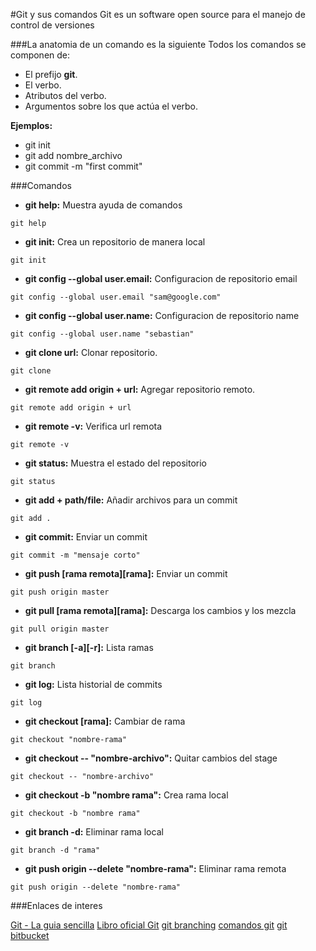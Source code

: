 #Git y sus comandos
Git es un software open source para el manejo de control de versiones

###La anatomia de un comando es la siguiente 
Todos los comandos se componen de:

* El prefijo __git__.
* El verbo.
* Atributos del verbo.
* Argumentos sobre los que actúa el verbo. 

__Ejemplos:__
* git init
* git add nombre_archivo
* git commit -m "first commit"

###Comandos
* __git help:__ Muestra ayuda de comandos
```
git help
```

* __git init:__ Crea un repositorio de manera local
```
git init
```

* __git config --global user.email:__ Configuracion de repositorio email
```
git config --global user.email "sam@google.com"
```

* __git config --global user.name:__ Configuracion de repositorio name
```
git config --global user.name "sebastian"
```

* __git clone url:__ Clonar repositorio.
```
git clone 
```

* __git remote add origin + url:__ Agregar repositorio remoto.
```
git remote add origin + url
```

* __git remote -v:__ Verifica url remota
```
git remote -v
```

* __git status:__ Muestra el estado del repositorio
```
git status
```

* __git add + path/file:__ Añadir archivos para un commit
```
git add .
```

* __git commit:__ Enviar un commit
```
git commit -m "mensaje corto"
```

* __git push [rama remota][rama]:__ Enviar un commit
```
git push origin master
```

* __git pull [rama remota][rama]:__ Descarga los cambios y los mezcla
```
git pull origin master
```

* __git branch [-a][-r]:__ Lista ramas
```
git branch 
```

* __git log:__ Lista historial de commits
```
git log 
```

* __git checkout [rama]:__ Cambiar de rama
```
git checkout "nombre-rama"
```

* __git checkout -- "nombre-archivo":__ Quitar cambios del stage
```
git checkout -- "nombre-archivo"
```

* __git checkout -b "nombre rama":__ Crea rama local
```
git checkout -b "nombre rama"
```

* __git branch -d:__ Eliminar rama local
```
git branch -d "rama"
```

* __git push origin --delete "nombre-rama":__ Eliminar rama remota
```
git push origin --delete "nombre-rama"
```



###Enlaces de interes

[Git - La guia sencilla](http://rogerdudler.github.io/git-guide/index.es.html)
[Libro oficial Git](https://git-scm.com/book/es/v2)
[git branching](https://learngitbranching.js.org/)
[comandos git](https://github.github.com/training-kit/downloads/es_ES/github-git-cheat-sheet/)
[git bitbucket](https://es.atlassian.com/git/tutorials)


